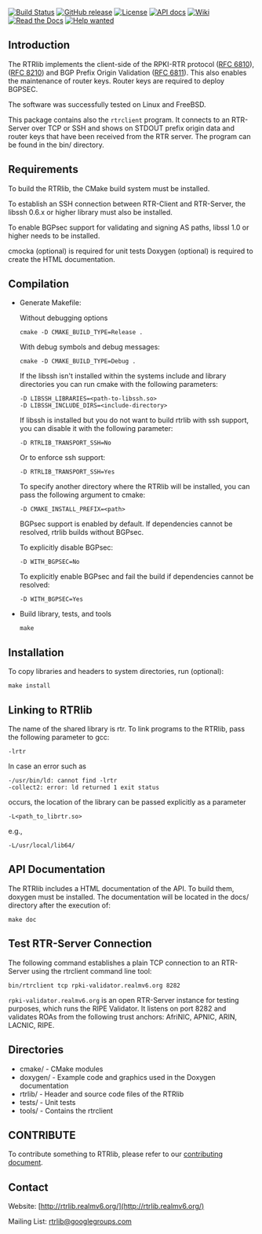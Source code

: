 [![Build Status][travis-badge]][travis-link]
[![GitHub release][release-badge]][release-link]
[![License][license-badge]][license-link]
[![API docs][api-badge]][api-link]
[![Wiki][wiki-badge]][wiki-link]
[![Read the Docs][rtd-badge]][rtd-link]
[![Help wanted][helpwanted-badge]][helpwanted-link]

Introduction
------------
The RTRlib implements the client-side of the RPKI-RTR protocol 
([RFC 6810](https://tools.ietf.org/html/rfc6810)), 
([RFC 8210](https://tools.ietf.org/html/rfc8210)) and BGP Prefix Origin
Validation ([RFC 6811](https://tools.ietf.org/html/rfc6811)). This also enables
the maintenance of router keys. Router keys are required to deploy BGPSEC.

The software was successfully tested on Linux and FreeBSD.

This package contains also the `rtrclient` program. It connects to an
RTR-Server over TCP or SSH and shows on STDOUT prefix origin data and
router keys that have been received from the RTR server. The program can
be found in the bin/ directory.

Requirements
------------
To build the RTRlib, the CMake build system must be installed.

To establish an SSH connection between RTR-Client and RTR-Server, the
libssh 0.6.x or higher library must also be installed.

To enable BGPsec support for validating and signing AS paths, libssl
1.0 or higher needs to be installed.

cmocka (optional) is required for unit tests
Doxygen (optional) is required to create the HTML documentation.


Compilation
-----------

* Generate Makefile:

  Without debugging options

      cmake -D CMAKE_BUILD_TYPE=Release .

  With debug symbols and debug messages:

      cmake -D CMAKE_BUILD_TYPE=Debug .

  If the libssh isn't installed within the systems include and library
  directories you can run cmake with the following parameters:

      -D LIBSSH_LIBRARIES=<path-to-libssh.so>
      -D LIBSSH_INCLUDE_DIRS=<include-directory>

  If libssh is installed but you do not want to build rtrlib with ssh
  support, you can disable it with the following parameter:

      -D RTRLIB_TRANSPORT_SSH=No

  Or to enforce ssh support:

      -D RTRLIB_TRANSPORT_SSH=Yes

  To specify another directory where the RTRlib will be installed, you
  can pass the following argument to cmake:

      -D CMAKE_INSTALL_PREFIX=<path>

  BGPsec support is enabled by default. If dependencies cannot be
  resolved, rtrlib builds without BGPsec.
  
  To explicitly disable BGPsec:

      -D WITH_BGPSEC=No

  To explicitly enable BGPsec and fail the build if dependencies
  cannot be resolved:

      -D WITH_BGPSEC=Yes

* Build library, tests, and tools

      make


Installation
------------
To copy libraries and headers to system directories, run (optional):

    make install


Linking to RTRlib
----------------------
The name of the shared library is rtr. To link programs to the RTRlib,
pass the following parameter to gcc:

    -lrtr

In case an error such as

    -/usr/bin/ld: cannot find -lrtr
    -collect2: error: ld returned 1 exit status

occurs, the location of the library can be passed explicitly as a parameter

    -L<path_to_librtr.so>

e.g.,

    -L/usr/local/lib64/


API Documentation
-----------------
The RTRlib includes a HTML documentation of the API. To build them,
doxygen must be installed. The documentation will be located in the
docs/ directory after the execution of:

    make doc


Test RTR-Server Connection
--------------------------
The following command establishes a plain TCP connection to an
RTR-Server using the rtrclient command line tool:

    bin/rtrclient tcp rpki-validator.realmv6.org 8282

`rpki-validator.realmv6.org` is an open RTR-Server instance for testing
purposes, which runs the RIPE Validator. It listens on port 8282 and
validates ROAs from the following trust anchors: AfriNIC, APNIC, ARIN,
LACNIC, RIPE.


Directories
-----------
* cmake/      - CMake modules
* doxygen/    - Example code and graphics used in the Doxygen
                documentation
* rtrlib/     - Header and source code files of the RTRlib
* tests/      - Unit tests
* tools/      - Contains the rtrclient


CONTRIBUTE
----------
To contribute something to RTRlib, please refer to our [contributing document](CONTRIBUTING).


Contact
-------
Website: [http://rtrlib.realmv6.org/](http://rtrlib.realmv6.org/)

Mailing List: [rtrlib@googlegroups.com](mailto:rtrlib@googlegroups.com)


[travis-badge]:https://travis-ci.com/rtrlib/rtrlib.svg?branch=master
[travis-link]:https://travis-ci.com/rtrlib/rtrlib
[release-badge]: https://img.shields.io/github/release/rtrlib/rtrlib.svg
[release-link]: https://github.com/rtrlib/rtrlib/releases/latest
[license-badge]: https://img.shields.io/github/license/rtrlib/rtrlib
[license-link]: https://github.com/rtrlib/rtrlib/blob/master/LICENSE
[api-badge]: https://img.shields.io/badge/docs-API-informational.svg
[api-link]: http://rtrlib.realmv6.org/doxygen/latest/
[wiki-badge]: https://img.shields.io/badge/docs-Wiki-informational.svg
[wiki-link]: https://github.com/rtrlib/rtrlib/wiki
[rtd-badge]: https://readthedocs.org/projects/rtrlib/badge/?version=latest 
[rtd-link]: http://rtrlib.readthedocs.io/en/latest/?badge=latest
[helpwanted-badge]: https://img.shields.io/badge/help-wanted-orange.svg
[helpwanted-link]: https://github.com/rtrlib/rtrlib/issues
